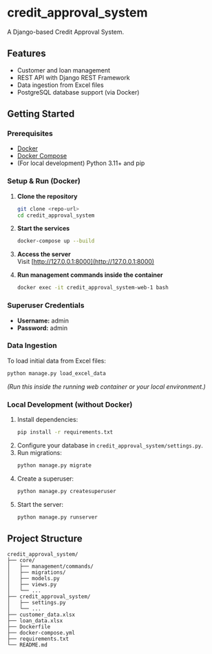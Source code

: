 # credit_approval_system

A Django-based Credit Approval System.

## Features

- Customer and loan management
- REST API with Django REST Framework
- Data ingestion from Excel files
- PostgreSQL database support (via Docker)

## Getting Started

### Prerequisites

- [Docker](https://www.docker.com/get-started)
- [Docker Compose](https://docs.docker.com/compose/)
- (For local development) Python 3.11+ and pip

### Setup & Run (Docker)

1. **Clone the repository**  
   ```sh
   git clone <repo-url>
   cd credit_approval_system
   ```

2. **Start the services**  
   ```sh
   docker-compose up --build
   ```

3. **Access the server**  
   Visit [http://127.0.0.1:8000](http://127.0.0.1:8000)

4. **Run management commands inside the container**  
   ```sh
   docker exec -it credit_approval_system-web-1 bash
   ```

### Superuser Credentials

- **Username:** admin  
- **Password:** admin

### Data Ingestion

To load initial data from Excel files:
```sh
python manage.py load_excel_data
```
*(Run this inside the running web container or your local environment.)*

### Local Development (without Docker)

1. Install dependencies:
   ```sh
   pip install -r requirements.txt
   ```
2. Configure your database in `credit_approval_system/settings.py`.
3. Run migrations:
   ```sh
   python manage.py migrate
   ```
4. Create a superuser:
   ```sh
   python manage.py createsuperuser
   ```
5. Start the server:
   ```sh
   python manage.py runserver
   ```

## Project Structure

```
credit_approval_system/
├── core/
│   ├── management/commands/
│   ├── migrations/
│   ├── models.py
│   ├── views.py
│   └── ...
├── credit_approval_system/
│   ├── settings.py
│   └── ...
├── customer_data.xlsx
├── loan_data.xlsx
├── Dockerfile
├── docker-compose.yml
├── requirements.txt
└── README.md
```